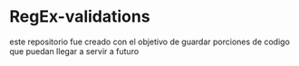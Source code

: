 # RegEx-validations

este repositorio fue creado con el objetivo de guardar porciones de codigo que puedan llegar a servir a futuro

